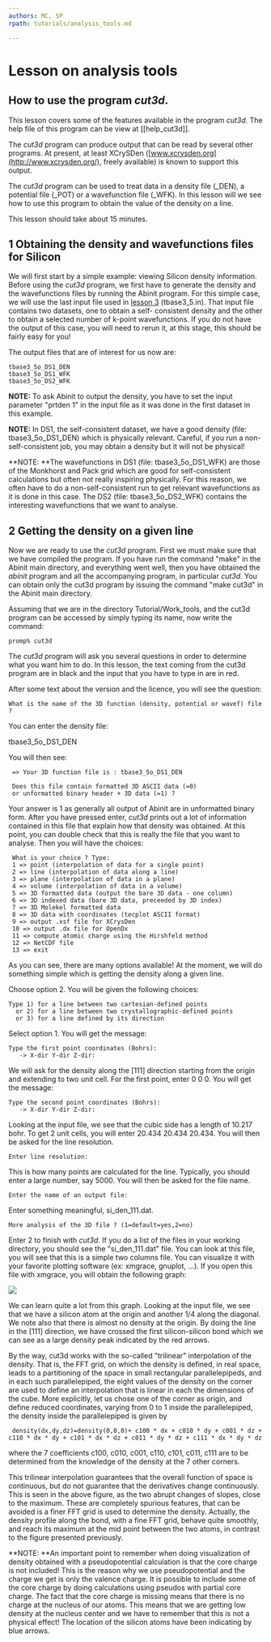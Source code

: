 ```yaml
---
authors: MC, SP
rpath: tutorials/analysis_tools.md

---
```


# Lesson on analysis tools  

## How to use the program <em>cut3d</em>.  

This lesson covers some of the features available in the program _cut3d_. The
help file of this program can be view at [[help_cut3d]].

The _cut3d_ program can produce output that can be read by several other
programs. At present, at least XCrySDen
([www.xcrysden.org](http://www.xcrysden.org/), freely available) is known to
support this output.

The _cut3d_ program can be used to treat data in a density file (_DEN), a
potential file (_POT) or a wavefunction file (_WFK). In this lesson will we
see how to use this program to obtain the value of the density on a line.

This lesson should take about 15 minutes.


## 1 Obtaining the density and wavefunctions files for Silicon

  
We will first start by a simple example: viewing Silicon density information.
Before using the _cut3d_ program, we first have to generate the density and
the wavefunctions files by running the Abinit program. For this simple case,
we will use the last input file used in [lesson 3](lesson_base3.html#35)
(tbase3_5.in). That input file contains two datasets, one to obtain a self-
consistent density and the other to obtain a selected number of k-point
wavefunctions. If you do not have the output of this case, you will need to
rerun it, at this stage, this should be fairly easy for you!

The output files that are of interest for us now are:

    
    
    tbase3_5o_DS1_DEN
    tbase3_5o_DS1_WFK
    tbase3_5o_DS2_WFK

**NOTE:** To ask Abinit to output the density, you have to set the input parameter "prtden 1" in the input file as it was done in the first dataset in this example.

**NOTE:** In DS1, the self-consistent dataset, we have a good density (file: tbase3_5o_DS1_DEN) which is physically relevant. Careful, if you run a non-self-consistent job, you may obtain a density but it will not be physical!

**NOTE: **The wavefunctions in DS1 (file: tbase3_5o_DS1_WFK) are those of the Monkhorst and Pack grid which are good for self-consistent calculations but often not really inspiring physically. For this reason, we often have to do a non-self-consistent run to get relevant wavefunctions as it is done in this case. The DS2 (file: tbase3_5o_DS2_WFK) contains the interesting wavefunctions that we want to analyse. 



## 2 Getting the density on a given line

  
Now we are ready to use the _cut3d_ program. First we must make sure that we
have compiled the program. If you have run the command "make" in the Abinit
main directory, and everything went well, then you have obtained the _abinit_
program and all the accompanying program, in particular _cut3d_. You can
obtain only the cut3d program by issuing the command "make cut3d" in the
Abinit main directory.

Assuming that we are in the directory Tutorial/Work_tools, and the cut3d
program can be accessed by simply typing its name, now write the command:

    
    
    promp% cut3d

The _cut3d_ program will ask you several questions in order to determine what
you want him to do. In this lesson, the text coming from the cut3d program are
in black and the input that you have to type in are in red.

After some text about the version and the licence, you will see the question:

    
    
    What is the name of the 3D function (density, potential or wavef) file ? 

You can enter the density file:

tbase3_5o_DS1_DEN

You will then see:

    
    
     => Your 3D function file is : tbase3_5o_DS1_DEN
    
     Does this file contain formatted 3D ASCII data (=0)
     or unformatted binary header + 3D data (=1) ? 

Your answer is 1 as generally all output of Abinit are in unformatted binary
form. After you have pressed enter, _cut3d_ prints out a lot of information
contained in this file that explain how that density was obtained. At this
point, you can double check that this is really the file that you want to
analyse. Then you will have the choices:

    
    
     What is your choice ? Type:
     1 => point (interpolation of data for a single point)
     2 => line (interpolation of data along a line)
     3 => plane (interpolation of data in a plane)
     4 => volume (interpolation of data in a volume)
     5 => 3D formatted data (output the bare 3D data - one column)
     6 => 3D indexed data (bare 3D data, preceeded by 3D index)
     7 => 3D Molekel formatted data
     8 => 3D data with coordinates (tecplot ASCII format)
     9 => output .xsf file for XCrysDen
     10 => output .dx file for OpenDx
     11 => compute atomic charge using the Hirshfeld method
     12 => NetCDF file
     13 => exit 

As you can see, there are many options available! At the moment, we will do
something simple which is getting the density along a given line.

Choose option 2. You will be given the following choices:

    
    
    Type 1) for a line between two cartesian-defined points
      or 2) for a line between two crystallographic-defined points
      or 3) for a line defined by its direction

Select option 1. You will get the message:

    
    
    Type the first point coordinates (Bohrs):
       -> X-dir Y-dir Z-dir:

We will ask for the density along the [111] direction starting from the origin
and extending to two unit cell. For the first point, enter 0 0 0. You will get
the message:

    
    
    Type the second point coordinates (Bohrs):
       -> X-dir Y-dir Z-dir: 

Looking at the input file, we see that the cubic side has a length of 10.217
bohr. To get 2 unit cells, you will enter 20.434 20.434 20.434. You will then
be asked for the line resolution.

    
    
    Enter line resolution: 

This is how many points are calculated for the line. Typically, you should
enter a large number, say 5000. You will then be asked for the file name.

    
    
    Enter the name of an output file:

Enter something meaningful, si_den_111.dat.

    
    
    More analysis of the 3D file ? (1=default=yes,2=no)

Enter 2 to finish with _cut3d_. If you do a list of the files in your working
directory, you should see the "si_den_111.dat" file. You can look at this
file, you will see that this is a simple two columns file. You can visualize
it with your favorite plotting software (ex: xmgrace, gnuplot, ...). If you
open this file with xmgrace, you will obtain the following graph:

![](../documents/lesson_analysis_tools/si_den_111.png)

We can learn quite a lot from this graph. Looking at the input file, we see
that we have a silicon atom at the origin and another 1/4 along the diagonal.
We note also that there is almost no density at the origin. By doing the line
in the [111] direction, we have crossed the first silicon-silicon bond which
we can see as a large density peak indicated by the red arrows.

By the way, cut3d works with the so-called "trilinear" interpolation of the
density. That is, the FFT grid, on which the density is defined, in real
space, leads to a partitioning of the space in small rectangular
parallelepipeds, and in each such parallelepiped, the eight values of the
density on the corner are used to define an interpolation that is linear in
each the dimensions of the cube. More explicitly, let us chose one of the
corner as origin, and define reduced coordinates, varying from 0 to 1 inside
the parallelepiped, the density inside the parallelepiped is given by

    
    
     density(dx,dy,dz)=density(0,0,0)+ c100 * dx + c010 * dy + c001 * dz + c110 * dx * dy + c101 * dx * dz + c011 * dy * dz + c111 * dx * dy * dz
    

where the 7 coefficients c100, c010, c001, c110, c101, c011, c111 are to be
determined from the knowledge of the density at the 7 other corners.

This trilinear interpolation guarantees that the overall function of space is
continuous, but do not guarantee that the derivatives change continuously.
This is seen in the above figure, as the two abrupt changes of slopes, close
to the maximum. These are completely spurious features, that can be avoided is
a finer FFT grid is used to determine the density. Actually, the density
profile along the bond, with a fine FFT grid, behave quite smoothly, and reach
its maximum at the mid point between the two atoms, in contrast to the figure
presented previously.

**NOTE: **An important point to remember when doing visualization of density obtained with a pseudopotential calculation is that the core charge is not included! This is the reason why we use pseudopotential and the charge we get is only the valence charge. It is possible to include some of the core charge by doing calculations using pseudos with partial core charge. The fact that the core charge is missing means that there is no charge at the nucleus of our atoms. This means that we are getting low density at the nucleus center and we have to remember that this is not a physical effect! The location of the silicon atoms have been indicating by blue arrows. 




